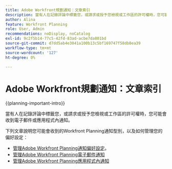 ```yaml
---
title: Adobe Workfront規劃通知：文章索引
description: 當有人在記錄評論中標籤您，或請求或授予您檢視或工作區的許可權時，您可能會收到電子郵件或應用程式內通知。 下列文章說明您可能會收到的Workfront Planning通知型別，以及如何管理通知偏好設定。
author: Alina
feature: Workfront Planning
role: User, Admin
recommendations: noDisplay, noCatalog
exl-id: 9c2f5b14-77c5-42fd-83ad-acbe7da801bd
source-git-commit: d7dd5ab4e3041a100b13c5bf169747f58db0ea39
workflow-type: tm+mt
source-wordcount: '127'
ht-degree: 0%

---
```



# Adobe Workfront規劃通知：文章索引

<!--add this to major TOC and Planning article index-->

{{planning-important-intro}}

當有人在記錄評論中標籤您，或請求或授予您檢視或工作區的許可權時，您可能會收到電子郵件或應用程式內通知。

下列文章說明您可能會收到的Workfront Planning通知型別，以及如何管理您的偏好設定：

* [管理Adobe Workfront Planning通知偏好設定](/help/quicksilver/planning/notifications/manage-notification-preferences.md)。
* [管理Adobe Workfront Planning電子郵件通知](/help/quicksilver/planning/notifications/manage-planning-email-notifications.md)
* [管理Adobe Workfront Planning應用程式內通知](/help/quicksilver/planning/notifications/manage-planning-in-app-notifications.md)
